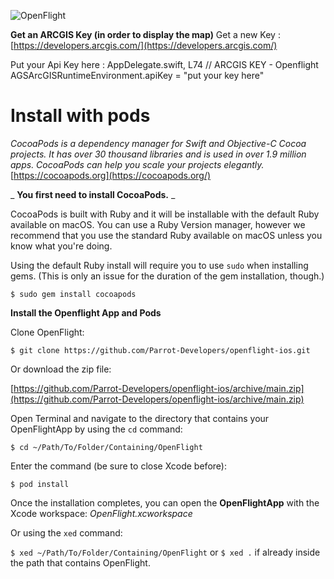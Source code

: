 ![OpenFlight](https://developer.parrot.com/img/openflight@2x.png "OpenFlight")

**Get an ARCGIS Key (in order to display the map)**
Get a new Key : [https://developers.arcgis.com/](https://developers.arcgis.com/)

Put your Api Key here : AppDelegate.swift, L74
// ARCGIS KEY - Openflight
AGSArcGISRuntimeEnvironment.apiKey = "put your key here"


# **Install with pods**

_CocoaPods is a dependency manager for Swift and Objective-C Cocoa projects. It has over 30 thousand libraries and is used in over 1.9 million apps. CocoaPods can help you scale your projects elegantly._ [https://cocoapods.org](https://cocoapods.org/)

_ **You first need to install CocoaPods.** _

CocoaPods is built with Ruby and it will be installable with the default Ruby available on macOS. You can use a Ruby Version manager, however we recommend that you use the standard Ruby available on macOS unless you know what you&#39;re doing.

Using the default Ruby install will require you to use `sudo` when installing gems. (This is only an issue for the duration of the gem installation, though.)

`$ sudo gem install cocoapods`

**Install the Openflight App and Pods**

Clone OpenFlight:

`$ git clone https://github.com/Parrot-Developers/openflight-ios.git`

Or download the zip file:

[https://github.com/Parrot-Developers/openflight-ios/archive/main.zip](https://github.com/Parrot-Developers/openflight-ios/archive/main.zip)

Open Terminal and navigate to the directory that contains your OpenFlightApp by using the `cd` command:

`$ cd ~/Path/To/Folder/Containing/OpenFlight`

Enter the command (be sure to close Xcode before):

`$ pod install`

Once the installation completes, you can open the  **OpenFlightApp**  with the Xcode workspace: _OpenFlight.xcworkspace_ 

Or using the `xed` command:

`$ xed ~/Path/To/Folder/Containing/OpenFlight` or `$ xed .` if already inside the path that contains OpenFlight.

